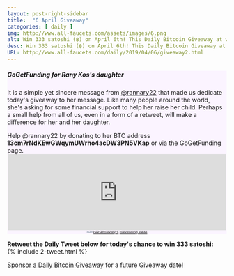 ```yaml
---
layout: post-right-sidebar
title:  "6 April Giveaway"
categories: [ daily ]
img: http://www.all-faucets.com/assets/images/6.png
alt: Win 333 satoshi (฿) on April 6th! This Daily Bitcoin Giveaway at www.all-faucets.com is dedicated to @rannary22 and her daughter.
desc: Win 333 satoshi (฿) on April 6th! This Daily Bitcoin Giveaway at www.all-faucets.com is dedicated to @rannary22 and her daughter.
URL: http://www.all-faucets.com/daily/2019/04/06/giveaway2.html
---
```


<link href="//cdn-images.mailchimp.com/embedcode/classic-10_7.css" rel="stylesheet" type="text/css">
<style type="/text/css">
	#mc_embed_signup{background:#fff; clear:left; font:14px Helvetica,Arial,sans-serif; }

</style>

<div class="sidebar-section" style="background-color:#fbf4ff">
     <h5><span>GoGetFunding for Rany Kos's daughter</span></h5>
     It is a simple yet sincere message from <a href="https://twitter.com/rannary22" target="_blank">@rannary22</a> that made us dedicate today's giveaway to her message.
		 Like many people around the world, she's asking for some financial support to help her raise her child.
		 Perhaps a small help from all of us, even in a form of a retweet, will make a difference for her and her daughter.
		 <p> </p>
		 Help  @rannary22 by donating to her BTC address <b>13cm7rNdKEwGWqymUWrho4acDW3PN5VKap</b> or via the GoGetFunding page.
		 <center>
<div style="width: 500px;"><iframe src='https://gogetfunding.com/embed-widget?campaignid=5941918&frame_type=t2' style='width: 100%; height: 175px; border: none;' scrolling='no'></iframe><div style='text-align: center;font-size:8px;font-family:Arial; color: #6D8191;'>Get <a href="https://gogetfunding.com">GoGetFunding's</a> <a href="https://gogetfunding.com/fundraising-ideas">Fundraising Ideas</a></div></div>
     </center>
</div>


<b>Retweet the Daily Tweet below for today's chance to win 333 satoshi:</b><br>
{% include  2-tweet.html %}

<a href="http://www.all-faucets.com/daily/2019/03/29/giveaway-sponsorship.html">Sponsor a Daily Bitcoin Giveaway</a> for a future Giveaway date!
